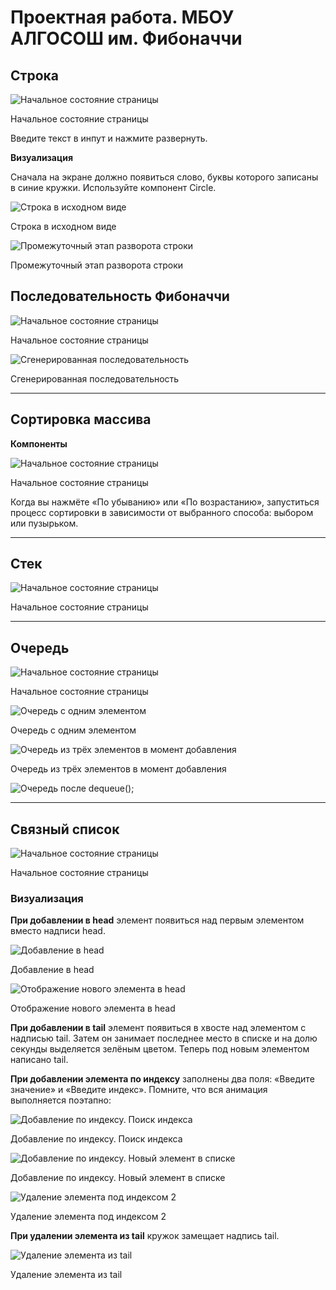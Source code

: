 # Проектная работа. МБОУ АЛГОСОШ им. Фибоначчи


## Строка

![Начальное состояние страницы](README_static/Untitled.png)

Начальное состояние страницы

Введите текст в инпут и нажмите развернуть. 

**Визуализация**

Сначала на экране должно появиться слово, буквы которого записаны в синие кружки. Используйте компонент Circle.

![Строка в исходном виде](README_static/Untitled%201.png)

Строка в исходном виде

![Промежуточный этап разворота строки](README_static/Untitled%202.png)

Промежуточный этап разворота строки

## Последовательность Фибоначчи

![Начальное состояние страницы](README_static/Untitled%203.png)

Начальное состояние страницы

![Сгенерированная последовательность](README_static/Untitled%204.png)

Сгенерированная последовательность

---

## Сортировка массива



**Компоненты**

![Начальное состояние страницы](README_static/Untitled%205.png)

Начальное состояние страницы

Когда вы нажмёте «По убыванию» или «По возрастанию», запуститься процесс сортировки в зависимости от выбранного способа: выбором или пузырьком.

---

## Стек

![Начальное состояние страницы](README_static/Untitled%206.png)

Начальное состояние страницы

---

## Очередь

![Начальное состояние страницы](README_static/Untitled%207.png)

Начальное состояние страницы


![Очередь с одним элементом](README_static/Untitled%208.png)

Очередь с одним элементом

![Очередь из трёх элементов в момент добавления](README_static/Untitled%209.png)

Очередь из трёх элементов в момент добавления

![Очередь после `dequeue();`](README_static/Untitled%2010.png)


---

## Связный список

![Начальное состояние страницы](README_static/Untitled%2011.png)

Начальное состояние страницы

### Визуализация

**При добавлении в head** элемент появиться над первым элементом вместо надписи head.

![Добавление в head](README_static/Untitled%2012.png)

Добавление в head

![Отображение нового элемента в head](README_static/Untitled%2013.png)

Отображение нового элемента в head

**При добавлении в tail** элемент появиться в хвосте над элементом с надписью tail. Затем он занимает последнее место в списке и на долю секунды выделяется зелёным цветом. Теперь под новым элементом написано tail.

**При добавлении элемента по индексу** заполнены два поля: «Введите значение» и «Введите индекс». Помните, что вся анимация выполняется поэтапно: 

![Добавление по индексу. Поиск индекса](README_static/Untitled%2014.png)

Добавление по индексу. Поиск индекса


![Добавление по индексу. Новый элемент в списке](README_static/Untitled%2015.png)

Добавление по индексу. Новый элемент в списке


![Удаление элемента под индексом 2](README_static/Untitled%2016.png)

Удаление элемента под индексом 2

**При удалении элемента из tail** кружок замещает надпись tail.

![Удаление элемента из tail](README_static/Untitled%2017.png)

Удаление элемента из tail
